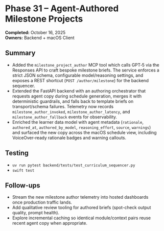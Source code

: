 # Phase 31 – Agent-Authored Milestone Projects

**Completed:** October 16, 2025  
**Owners:** Backend + macOS Client

## Summary
- Added the `milestone_project_author` MCP tool which calls GPT‑5 via the Responses API to craft bespoke milestone briefs. The service enforces a strict JSON schema, configurable model/reasoning settings, and exposes a REST shortcut (`POST /author/milestone`) for the backend sequencer.
- Extended the FastAPI backend with an authoring orchestrator that requests agent copy during schedule generation, merges it with deterministic guardrails, and falls back to template briefs on transport/schema failures. Telemetry now records `milestone_author_invoked`, `milestone_author_latency`, and `milestone_author_fallback` events for observability.
- Enriched the learner data model with agent metadata (`rationale`, `authored_at`, `authored_by_model`, `reasoning_effort`, `source`, `warnings`) and surfaced the new copy across the macOS schedule view, including VoiceOver-ready rationale badges and warning callouts.

## Testing
- `uv run pytest backend/tests/test_curriculum_sequencer.py`
- `swift test`

## Follow-ups
- Stream the new milestone author telemetry into hosted dashboards once production traffic lands.
- Add qualitative review tooling for authored briefs (spot-check output quality, prompt health).
- Explore incremental caching so identical module/context pairs reuse recent agent copy when appropriate.

